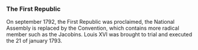 ### The First Republic

On september 1792, the First Republic was proclaimed, the National Assembly is replaced by the Convention, which contains more radical member such as the Jacobins.
Louis XVI was brought to trial and executed the 21 of january 1793.